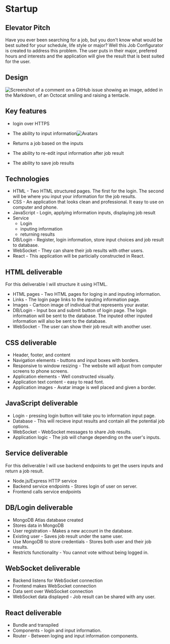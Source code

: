 # Startup
## Elevator Pitch
Have you ever been searching for a job, but you don't know what would be best suited for your schedule, life style or major? Well this Job Configurator is created to address this problem. The user puts in their major, prefered hours and interests and the application will give the result that is best suited for the user.
## Design
![Screenshot of a comment on a GitHub issue showing an image, added in the Markdown, of an Octocat smiling and raising a tentacle.](https://myoctocat.com/assets/images/base-octocat.svg)
## Key features
- login over HTTPS
- The ability to input information![Avatars](https://github.com/NealSmalley/startup/assets/54277322/f42531ba-e8b5-482a-9e77-50cb77b2c4fb)

- Returns a job based on the inputs
- The ability to re-edit input information after job result
- The ability to save job results
## Technologies
- HTML - Two HTML structured pages. The first for the login. The second will be where you input your information for the job results.
- CSS - An application that looks clean and professional. It easy to use on computer and phone.
- JavaScript - Login, applying information inputs, displaying job result
- Service
  - Login
  - inputing information
  - returning results
- DB/Login - Register, login information, store input choices and job result to database.
- WebSocket - They can share their job results with other users.
- React - This application will be particially constructed in React.
## HTML deliverable
For this deliverable I will structure it using HTML.
- HTML pages - Two HTML pages for loging in and inputing information.
- Links - The login page links to the inputing information page.
- Images - Cartoon image of individual that represents your avatar.
- DB/Login - Input box and submit button of login page. The login information will be sent to the database. The inputed other inputed information will also be sent to the database.
- WebSocket - The user can show their job result with another user.
## CSS deliverable
- Header, footer, and content
- Navigation elements - buttons and input boxes with borders.
- Responsive to window resizing - The website will adjust from computer screens to phone screens.
- Application elements - Well constructed visually.
- Application text content - easy to read font.
- Application images - Avatar image is well placed and given a border.
## JavaScript deliverable
- Login - pressing login button will take you to information input page.
- Database - This will recieve input results and contain all the potential job options.
- WebSocket - WebSocket messages to share Job results.
- Application logic - The job will change depending on the user's inputs.
## Service deliverable
For this deliverable I will use backend endpoints to get the users inputs and return a job result.
- Node.js/Express HTTP service
- Backend service endpoints - Stores login of user on server.
- Frontend calls service endpoints
## DB/Login deliverable
- MongoDB Atlas database created
- Stores data in MongoDB
- User registration - Makes a new account in the database.
- Existing user - Saves job result under the same user.
- Use MongoDB to store credentials - Stores both user and their job results.
- Restricts functionality - You cannot vote without being logged in.
## WebSocket deliverable
- Backend listens for WebSocket connection
- Frontend makes WebSocket connection
- Data sent over WebSocket connection
- WebSocket data displayed - Job result can be shared with any user.
## React deliverable
- Bundle and transpiled
- Components - login and input information.
- Router - Between loging and input information components.
